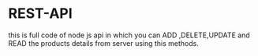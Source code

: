 # REST-API
this is full code of node js api in which you can ADD ,DELETE,UPDATE and READ the products details from server using this methods.
